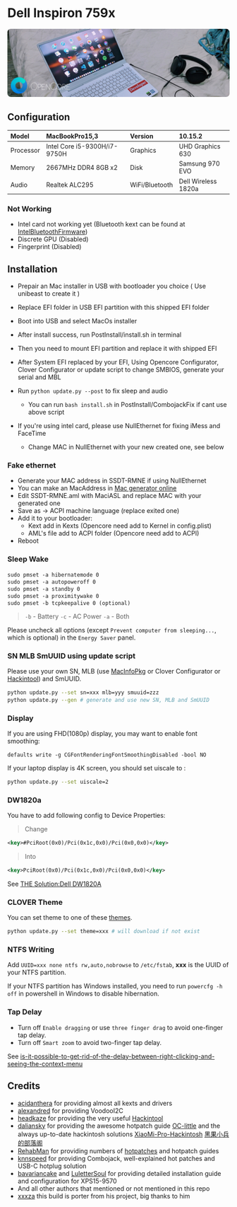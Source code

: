 # Dell Inspiron 759x

<p>
    <img style="border-radius: 8px" src="Assets/background.jpg">
</p>

## Configuration

| Model     | MacBookPro15,3               | Version        | 10.15.2             |
| :-------- | :--------------------------- | :------------- | :------------------ |
| Processor | Intel Core i5-9300H/i7-9750H | Graphics       | UHD Graphics 630    |
| Memory    | 2667MHz DDR4 8GB x2          | Disk           | Samsung 970 EVO     |
| Audio     | Realtek ALC295               | WiFi/Bluetooth | Dell Wireless 1820a |

### Not Working

- Intel card not working yet (Bluetooth kext can be found at [IntelBluetoothFirmware](https://github.com/zxystd/IntelBluetoothFirmware))
- Discrete GPU (Disabled)
- Fingerprint (Disabled)

## Installation

+ Prepair an Mac installer in USB with bootloader you choice ( Use unibeast to create it )
+ Replace EFI folder in USB EFI partition with this shipped EFI folder
+ Boot into USB and select MacOs installer
+ After install success, run PostInstall/install.sh in terminal
+ Then you need to mount EFI partition and replace it with shipped EFI
+ After System EFI replaced by your EFI, Using Opencore Configurator, Clover Configurator or update script to change SMBIOS, generate your serial and MBL
+ Run `python update.py --post` to fix sleep and audio
    + You can run `bash install.sh` in PostInstall/CombojackFix if cant use above script

+ If you're using intel card, please use NullEthernet for fixing iMess and FaceTime
    + Change MAC in NullEthernet with your new created one, see below

### Fake ethernet
+ Generate your MAC address in SSDT-RMNE if using NullEthernet
+ You can make an MacAddress in [Mac generator online](https://www.browserling.com/tools/random-mac)
+ Edit SSDT-RMNE.aml with MaciASL and replace MAC with your generated one
+ Save as -> ACPI machine language (replace exited one)
+ Add it to your bootloader:
    + Kext add in Kexts (Opencore need add to Kernel in config.plist)
    + AML's file add to ACPI folder (Opencore need add to ACPI)
+ Reboot

### Sleep Wake

```shell
sudo pmset -a hibernatemode 0
sudo pmset -a autopoweroff 0
sudo pmset -a standby 0
sudo pmset -a proximitywake 0
sudo pmset -b tcpkeepalive 0 (optional)
```

> `-b` - Battery `-c` - AC Power `-a` - Both

Please uncheck all options (except `Prevent computer from sleeping...`, which is optional) in the `Energy Saver` panel.

### SN MLB SmUUID using update script

Please use your own SN, MLB (use [MacInfoPkg](https://github.com/acidanthera/MacInfoPkg) or Clover Configurator or [Hackintool](https://www.tonymacx86.com/threads/release-hackintool-v2-8-6.254559/)) and SmUUID.

```sh
python update.py --set sn=xxx mlb=yyy smuuid=zzz
python update.py --gen # generate and use new SN, MLB and SmUUID
```

### Display

If you are using FHD(1080p) display, you may want to enable font smoothing:

```
defaults write -g CGFontRenderingFontSmoothingDisabled -bool NO
```

If your laptop display is 4K screen, you should set uiscale to :

```sh
python update.py --set uiscale=2
```

### DW1820a

You have to add following config to Device Properties:

> Change

```xml
<key>#PciRoot(0x0)/Pci(0x1c,0x0)/Pci(0x0,0x0)</key>
```

> Into
```xml
<key>PciRoot(0x0)/Pci(0x1c,0x0)/Pci(0x0,0x0)</key>
```

See [THE Solution:Dell DW1820A](https://www.tonymacx86.com/threads/the-solution-dell-dw1820a-broadcom-bcm94350zae-macos-15.288026/)

### CLOVER Theme

You can set theme to one of these [themes](https://sourceforge.net/p/cloverefiboot/themes/ci/master/tree/themes/).

```sh
python update.py --set theme=xxx # will download if not exist
```

### NTFS Writing

Add `UUID=xxx none ntfs rw,auto,nobrowse` to `/etc/fstab`, **xxx** is the UUID of your NTFS partition.

If your NTFS partition has Windows installed, you need to run `powercfg -h off` in powershell in Windows to disable hibernation.


### Tap Delay

- Turn off `Enable dragging` or use `three finger drag` to avoid one-finger tap delay.
- Turn off `Smart zoom` to avoid two-finger tap delay.

See [is-it-possible-to-get-rid-of-the-delay-between-right-clicking-and-seeing-the-context-menu](https://apple.stackexchange.com/a/218181)

## Credits

- [acidanthera](https://github.com/acidanthera) for providing almost all kexts and drivers
- [alexandred](https://github.com/alexandred) for providing VoodooI2C
- [headkaze](https://github.com/headkaze) for providing the very useful [Hackintool](https://www.tonymacx86.com/threads/release-hackintool-v2-8-6.254559/)
- [daliansky](https://github.com/daliansky) for providing the awesome hotpatch guide [OC-little](https://github.com/daliansky/OC-little/) and the always up-to-date hackintosh solutions [XiaoMi-Pro-Hackintosh](https://github.com/daliansky/XiaoMi-Pro-Hackintosh) [黑果小兵的部落阁](https://blog.daliansky.net/)
- [RehabMan](https://github.com/RehabMan) for providing numbers of [hotpatches](https://github.com/RehabMan/OS-X-Clover-Laptop-Config/tree/master/hotpatch) and hotpatch guides
- [knnspeed](https://www.tonymacx86.com/threads/guide-dell-xps-15-9560-4k-touch-1tb-ssd-32gb-ram-100-adobergb.224486) for providing Combojack, well-explained hot patches and USB-C hotplug solution
- [bavariancake](https://github.com/bavariancake/XPS9570-macOS) and [LuletterSoul](https://github.com/LuletterSoul/Dell-XPS-15-9570-macOS-Mojave) for providing detailed installation guide and configuration for XPS15-9570
- And all other authors that mentioned or not mentioned in this repo
- [xxxza](https://github.com/xxxzc/xps15-9570-macos) this build is porter from his project, big thanks to him